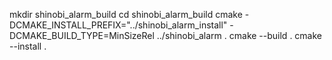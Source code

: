 mkdir shinobi_alarm_build
cd shinobi_alarm_build
cmake -DCMAKE_INSTALL_PREFIX="../shinobi_alarm_install" -DCMAKE_BUILD_TYPE=MinSizeRel ../shinobi_alarm .
cmake --build .
cmake --install .
